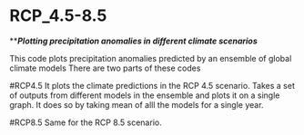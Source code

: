 # RCP_4.5-8.5
*********Plotting precipitation anomalies in different climate scenarios*******

This code plots precipitation anomalies predicted by an ensemble of global climate models
There are two parts of these codes

#RCP4.5 
It plots the climate predictions in the RCP 4.5 scenario. Takes a set of outputs from different models in the ensemble and plots it on a single graph.
It does so by taking mean of alll the models for a single year.

#RCP8.5
Same for the RCP 8.5 scenario.
